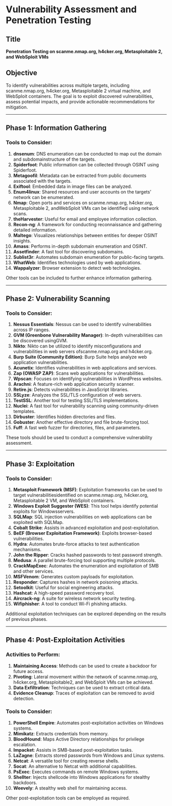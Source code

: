 # Vulnerability Assessment and Penetration Testing

## Title

**Penetration Testing on scanme.nmap.org, h4cker.org, Metasploitable 2, and WebSploit VMs**

## Objective

To identify vulnerabilities across multiple targets, including scanme.nmap.org,
h4cker.org, Metasploitable 2 virtual machine, and WebSploit containers. The goal is to exploit
discovered vulnerabilities, assess potential impacts, and provide actionable recommendations for
mitigation.

---

## Phase 1: Information Gathering

### Tools to Consider:

1. **dnsenum**: DNS enumeration can be conducted to map out the domain and subdomainstructure of the targets.
2. **Spiderfoot**: Public information can be collected through OSINT using Spiderfoot.
3. **Metagoofil**: Metadata can be extracted from public documents associated with the targets.
4. **Exiftool**: Embedded data in image files can be analyzed.
5. **Enum4linux**: Shared resources and user accounts on the targets’ network can be enumerated.
6. **Nmap**: Open ports and services on scanme.nmap.org, h4cker.org, Metasploitable 2, andWebSploit VMs can be identified using network scans.
7. **theHarvester**: Useful for email and employee information collection.
8. **Recon-ng**: A framework for conducting reconnaissance and gathering detailed information.
9. **Maltego**: Visualizes relationships between entities for deeper OSINT insights.
10. **Amass**: Performs in-depth subdomain enumeration and OSINT.
11. **Assetfinder**: A fast tool for discovering subdomains.
12. **Sublist3r**: Automates subdomain enumeration for public-facing targets.
13. **WhatWeb**: Identifies technologies used by web applications.
14. **Wappalyzer**: Browser extension to detect web technologies.

Other tools can be included to further enhance information gathering.

---

## Phase 2: Vulnerability Scanning

### Tools to Consider:

1. **Nessus Essentials**: Nessus can be used to identify vulnerabilities across IP ranges.
2. **GVM (Greenbone Vulnerability Manager)**: In-depth vulnerabilities can be discovered usingGVM.
3. **Nikto**: Nikto can be utilized to identify misconfigurations and vulnerabilities in web servers ofscanme.nmap.org and h4cker.org.
4. **Burp Suite (Community Edition)**: Burp Suite helps analyze web application vulnerabilities.
5. **Acunetix**: Identifies vulnerabilities in web applications and services.
6. **Zap (OWASP ZAP)**: Scans web applications for vulnerabilities.
7. **Wpscan**: Focuses on identifying vulnerabilities in WordPress websites.
8. **Arachni**: A feature-rich web application security scanner.
9. **Retire.js**: Detects vulnerabilities in JavaScript libraries.
10. **SSLyze**: Analyzes the SSL/TLS configuration of web servers.
11. **TestSSL**: Another tool for testing SSL/TLS implementations.
12. **Nuclei**: A fast tool for vulnerability scanning using community-driven templates.
13. **Dirbuster**: Identifies hidden directories and files.
14. **Gobuster**: Another effective directory and file brute-forcing tool.
15. **Fuff**: A fast web fuzzer for directories, files, and parameters.

These tools should be used to conduct a comprehensive vulnerability assessment.

---

## Phase 3: Exploitation

### Tools to Consider:

1. **Metasploit Framework (MSF)**: Exploitation frameworks can be used to target vulnerabilitiesidentified on scanme.nmap.org, h4cker.org, Metasploitable 2 VM, and WebSploit containers.
2. **Windows Exploit Suggester (WES)**: This tool helps identify potential exploits for Windowsservers.
3. **SQLMap**: SQL injection vulnerabilities on web applications can be exploited with SQLMap.
4. **Cobalt Strike**: Assists in advanced exploitation and post-exploitation.
5. **BeEF (Browser Exploitation Framework)**: Exploits browser-based vulnerabilities.
6. **Hydra**: Automates brute-force attacks to test authentication mechanisms.
7. **John the Ripper**: Cracks hashed passwords to test password strength.
8. **Medusa**: A parallel brute-forcing tool supporting multiple protocols.
9. **CrackMapExec**: Automates the enumeration and exploitation of SMB and other services.
10. **MSFVenom**: Generates custom payloads for exploitation.
11. **Responder**: Captures hashes in network poisoning attacks.
12. **Setoolkit**: Useful for social engineering attacks.
13. **Hashcat**: A high-speed password recovery tool.
14. **Aircrack-ng**: A suite for wireless network security testing.
15. **Wifiphisher**: A tool to conduct Wi-Fi phishing attacks.

Additional exploitation techniques can be explored depending on the results of previous phases.

---

## Phase 4: Post-Exploitation Activities

### Activities to Perform:

1. **Maintaining Access**: Methods can be used to create a backdoor for future access.
2. **Pivoting**: Lateral movement within the network of scanme.nmap.org, h4cker.org, Metasploitable2, and WebSploit VMs can be achieved.
3. **Data Exfiltration**: Techniques can be used to extract critical data.
4. **Evidence Cleanup**: Traces of exploitation can be removed to avoid detection.

### Tools to Consider:

1. **PowerShell Empire**: Automates post-exploitation activities on Windows systems.
2. **Mimikatz**: Extracts credentials from memory.
3. **BloodHound**: Maps Active Directory relationships for privilege escalation.
4. **Impacket**: Assists in SMB-based post-exploitation tasks.
5. **LaZagne**: Extracts stored passwords from Windows and Linux systems.
6. **Netcat**: A versatile tool for creating reverse shells.
7. **Socat**: An alternative to Netcat with additional capabilities.
8. **PsExec**: Executes commands on remote Windows systems.
9. **Shellter**: Injects shellcode into Windows applications for stealthy backdoors.
10. **Weevely**: A stealthy web shell for maintaining access.

Other post-exploitation tools can be employed as required.
